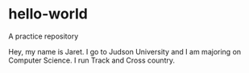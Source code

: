 # hello-world
A practice repository

Hey, my name is Jaret. I go to Judson University and I am majoring on Computer Science. I run Track and Cross country.
